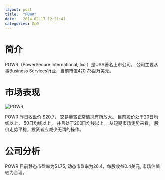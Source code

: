 ```yaml
---
layout: post
title:  "POWR"
date:   2014-02-17 12:21:41
categories: 观点
---
```


# 简介
POWR（PowerSecure International, Inc.）是USA著名上市公司，
公司主要从事Business Services行业，当前市值420.73百万美元。

# 市场表现

![POWR](http://finviz.com/chart.ashx?t=POWR&ty=c&ta=1&p=d&s=l)

POWR 昨日收盘价 $20.7，
交易量较正常情况有所放大。
目前股价处于20日均线以上，
50日均线以上，
并且处于200日均线以上。
从短期市场走势来看，
股价走势平稳，投资者应减少无谓的操作。

# 公司分析
POWR 目前静态市盈率为51.75, 动态市盈率为26.4，每股收益0.4美元,
市场估值较为合理。
